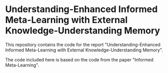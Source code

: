 # Understanding-Enhanced Informed Meta-Learning with External Knowledge-Understanding Memory

This repository contains the code for the report "Understanding-Enhanced Informed Meta-Learning with External Knowledge-Understanding Memory".

The code included here is based on the code from the paper "Informed Meta-Learning".

<!-- # Informed Meta-Learning with INPs

This repository contains the code to reproduce the results of the regression exepriments presented in the paper.

## Synthetic Data
`jobs/run_sinusoids.sh` contais commands that need to be run to reproduce the experiments with synthetic data 

After training the models, results can be analyzed with the following two notebooks:
- `evaluation/evaluate_sinusoids.ipynb` contains the analysis of the base experiments 
- `evaluation/evaluate_sinusoids_dist_shift.ipynb` contains the analysis of the train/test distribution shift experiment

## Tempereatures
`jobs/run_temperatures.sh` contais commands that need to be run to reproduce the experiments with the tempereatures datasets 

After training the models, results can be analyzes with `evaluation/evaluate_temperature.ipynb` -->